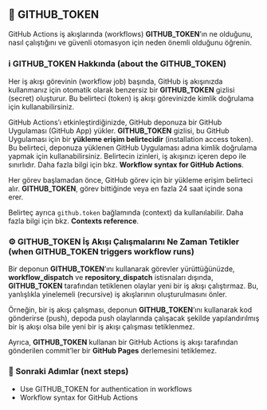 ## 🔑 GITHUB\_TOKEN

GitHub Actions iş akışlarında (workflows) **GITHUB\_TOKEN**’ın ne olduğunu, nasıl çalıştığını ve güvenli otomasyon için neden önemli olduğunu öğrenin.

### ℹ️ GITHUB\_TOKEN Hakkında (about the GITHUB\_TOKEN)

Her iş akışı görevinin (workflow job) başında, GitHub iş akışınızda kullanmanız için otomatik olarak benzersiz bir **GITHUB\_TOKEN** gizlisi (secret) oluşturur. Bu belirteci (token) iş akışı görevinizde kimlik doğrulama için kullanabilirsiniz.

GitHub Actions’ı etkinleştirdiğinizde, GitHub deponuza bir GitHub Uygulaması (GitHub App) yükler. **GITHUB\_TOKEN** gizlisi, bu GitHub Uygulaması için bir **yükleme erişim belirtecidir** (installation access token). Bu belirteci, deponuza yüklenen GitHub Uygulaması adına kimlik doğrulama yapmak için kullanabilirsiniz. Belirtecin izinleri, iş akışınızı içeren depo ile sınırlıdır. Daha fazla bilgi için bkz. **Workflow syntax for GitHub Actions**.

Her görev başlamadan önce, GitHub görev için bir yükleme erişim belirteci alır. **GITHUB\_TOKEN**, görev bittiğinde veya en fazla 24 saat içinde sona erer.

Belirteç ayrıca `github.token` bağlamında (context) da kullanılabilir. Daha fazla bilgi için bkz. **Contexts reference**.

### ⚙️ GITHUB\_TOKEN İş Akışı Çalışmalarını Ne Zaman Tetikler (when GITHUB\_TOKEN triggers workflow runs)

Bir deponun **GITHUB\_TOKEN**’ını kullanarak görevler yürüttüğünüzde, **workflow\_dispatch** ve **repository\_dispatch** istisnaları dışında, **GITHUB\_TOKEN** tarafından tetiklenen olaylar yeni bir iş akışı çalıştırmaz. Bu, yanlışlıkla yinelemeli (recursive) iş akışlarının oluşturulmasını önler.

Örneğin, bir iş akışı çalışması, deponun **GITHUB\_TOKEN**’ını kullanarak kod gönderirse (push), depoda push olaylarında çalışacak şekilde yapılandırılmış bir iş akışı olsa bile yeni bir iş akışı çalışması tetiklenmez.

Ayrıca, **GITHUB\_TOKEN** kullanan bir GitHub Actions iş akışı tarafından gönderilen commit’ler bir **GitHub Pages** derlemesini tetiklemez.

### 📌 Sonraki Adımlar (next steps)

* Use GITHUB\_TOKEN for authentication in workflows
* Workflow syntax for GitHub Actions
